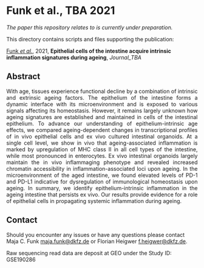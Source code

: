 # Funk et al., TBA 2021

_The paper this repository relates to is currently under preparation._

This directory contains scripts and files supporting the publication: </br>

[Funk _et al._](http://LINK_TBA), 2021, **Epithelial cells of the intestine acquire intrinsic inflammation signatures during ageing**, _Journal_TBA_

## Abstract

<div style="text-align: justify; vertical-align: middle;">
With age, tissues experience functional decline by a combination of intrinsic and extrinsic ageing factors. The epithelium of the intestine forms a dynamic interface with its microenvironment and is exposed to various signals affecting its homeostasis. However, it remains largely unknown how ageing signatures are established and maintained in cells of the intestinal epithelium. To advance our understanding of epithelium-intrinsic age effects, we compared ageing-dependent changes in transcriptional profiles of in vivo epithelial cells and ex vivo cultured intestinal organoids. At a single cell level, we show in vivo that ageing-associated inflammation is marked by upregulation of MHC class II in all cell types of the intestine, while most pronounced in enterocytes. Ex vivo intestinal organoids largely maintain the in vivo inflammaging phenotype and revealed increased chromatin accessibility in inflammation-associated loci upon ageing. In the microenvironment of the aged intestine, we found elevated levels of PD-1 and PD-L1 indicative for dysregulation of immunological homeostasis upon ageing. In summary, we identify epithelium-intrinsic inflammation in the ageing intestine that persists ex vivo. Our results provide evidence for a role of epithelial cells in propagating systemic inflammation during ageing.
</div>

## Contact

Should you encounter any issues or have any questions please contact Maja C. Funk <maja.funk@dkfz.de> or Florian Heigwer <f.heigwer@dkfz.de>.

Raw sequencing read data are deposit at GEO under the Study ID: GSE190286
